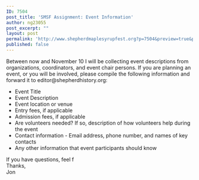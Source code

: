 ```yaml
---
ID: 7504
post_title: 'SMSF Assignment: Event Information'
author: ng23055
post_excerpt: ""
layout: post
permalink: 'http://www.shepherdmaplesyrupfest.org?p=7504&preview=true&preview_id=7504'
published: false
---
```

<div>Between now and November 10 I will be collecting event descriptions from organizations, coordinators, and event chair persons. If you are planning an event, or you will be involved, please compile the following information and forward it to editor@shepherdhistory.org:
<div>
<ul>
 	<li>Event Title</li>
 	<li>Event Description</li>
 	<li>Event location or venue</li>
 	<li>Entry fees, if applicable</li>
 	<li>Admission fees, if applicable</li>
 	<li>Are volunteers needed? If so, description of how volunteers help during the event</li>
 	<li>Contact information - Email address, phone number, and names of key contacts</li>
 	<li>Any other information that event participants should know</li>
</ul>
</div>
</div>
<div>If you have questions, feel f</div>
<div></div>
<div>Thanks,</div>
<div></div>
<div>Jon</div>